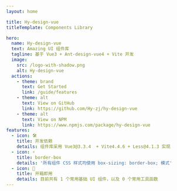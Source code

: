 ```yaml
---
layout: home

title: Hy-design-vue
titleTemplate: Components Library

hero:
  name: Hy-design-vue
  text: Amazing UI 组件库
  tagline: 基于 Vue3 + Ant-design-vue4 + Vite 开发
  image:
    src: /logo-with-shadow.png
    alt: Hy-design-vue
  actions:
    - theme: brand
      text: Get Started
      link: /guide/features
    - theme: alt
      text: View on GitHub
      link: https://github.com/Hy-zj/hy-design-vue
    - theme: alt
      text: View on NPM
      link: https://www.npmjs.com/package/hy-design-vue
features:
  - icon: 🛠️
    title: 开发依赖
    details: 组件库采用 Vue3@3.3.4  + Vite4.4.6 + Less@4.1.3 实现
  - icon: ⚡️
    title: border-box
    details: '所有组件 CSS 样式均使用 box-sizing: border-box; 模式'
  - icon: 🚀
    title: 开箱即用
    details: 目前共有 1 个常用基础 UI 组件，以及 0 个常用工具函数
---
```


<script setup>
import { onMounted } from 'vue'

onMounted(() => {
  // fetchVersion()
})
</script>
